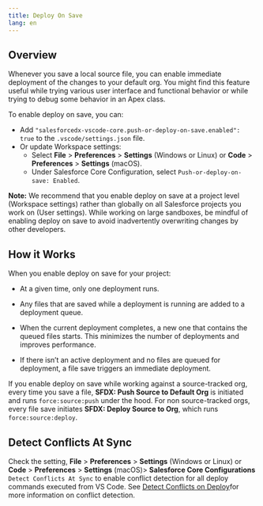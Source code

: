 ```yaml
---
title: Deploy On Save
lang: en
---
```


## Overview

Whenever you save a local source file, you can enable immediate deployment of the changes to your default org. You might find this feature useful while trying various user interface and functional behavior or while trying to debug some behavior in an Apex class.

To enable deploy on save, you can:

- Add `"salesforcedx-vscode-core.push-or-deploy-on-save.enabled": true` to the `.vscode/settings.json` file.
- Or update Workspace settings:
  - Select **File** > **Preferences** > **Settings** (Windows or Linux) or **Code** > **Preferences** > **Settings** (macOS).
  - Under Salesforce Core Configuration, select `Push-or-deploy-on-save: Enabled`.


**Note:**
We recommend that you enable deploy on save at a project level (Workspace settings) rather than globally on all Salesforce projects you work on (User settings). While working on large sandboxes, be mindful of enabling deploy on save to avoid inadvertently overwriting changes by other developers.


## How it Works

When you enable deploy on save for your project:

- At a given time, only one deployment runs.

- Any files that are saved while a deployment is running are added to a deployment queue.

- When the current deployment completes, a new one that contains the queued files starts. This minimizes the number of deployments and improves performance.

- If there isn’t an active deployment and no files are queued for deployment, a file save triggers an immediate deployment.

If you enable deploy on save while working against a source-tracked org, every time you save a file, **SFDX: Push Source to Default Org** is initiated and runs `force:source:push` under the hood. For non source-tracked orgs, every file save initiates **SFDX: Deploy Source to Org**, which runs `force:source:deploy`.

## Detect Conflicts At Sync

Check the setting, **File** > **Preferences** > **Settings** (Windows or Linux) or **Code** > **Preferences** > **Settings** (macOS)> **Salesforce Core Configurations** `Detect Conflicts At Sync` to enable conflict detection for all deploy commands executed from VS Code. See [Detect Conflicts on Deploy](detect-conflicts.md)for more information on conflict detection.

